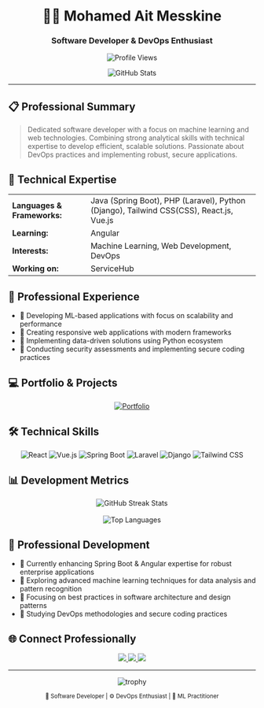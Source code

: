 <h1 align="center">👨‍💻 Mohamed Ait Messkine</h1>
<h3 align="center">Software Developer & DevOps Enthusiast</h3>

<p align="center">
  <img src="https://komarev.com/ghpvc/?username=MohAitMesskine&label=Profile%20Views&color=0e75b6&style=for-the-badge" alt="Profile Views" />
</p>

<p align="center">
  <img src="https://github-readme-stats.vercel.app/api?username=MohAitMesskine&show_icons=true&theme=tokyonight&hide_border=true&include_all_commits=true&count_private=true" alt="GitHub Stats"/>
</p>

<hr style="height:2px;border-width:0;color:gray;background-color:gray">

## 📋 Professional Summary

> Dedicated software developer with a focus on machine learning and web technologies. Combining strong analytical skills with technical expertise to develop efficient, scalable solutions. Passionate about DevOps practices and implementing robust, secure applications.

## 🔧 Technical Expertise

<table align="center">
  <tr>
    <td><strong>Languages & Frameworks:</strong></td>
    <td>Java (Spring Boot), PHP (Laravel), Python (Django), Tailwind CSS(CSS), React.js, Vue.js</td>
  </tr>
  <tr>
    <td><strong>Learning:</strong></td>
    <td>Angular</td>
  </tr>
  <tr>
    <td><strong>Interests:</strong></td>
    <td>Machine Learning, Web Development, DevOps</td>
  </tr>
  <tr>
    <td><strong>Working on:</strong></td>
    <td>ServiceHub</td>
  </tr>
</table>

## 🚀 Professional Experience

<ul>
  <li>🔹 Developing ML-based applications with focus on scalability and performance</li>
  <li>🔹 Creating responsive web applications with modern frameworks</li>
  <li>🔹 Implementing data-driven solutions using Python ecosystem</li>
  <li>🔹 Conducting security assessments and implementing secure coding practices</li>
</ul>

## 💻 Portfolio & Projects

<p align="center">
  <a href="https://portfolio-ait-messkine-mohamed.vercel.app">
    <img src="https://thumbs.dreamstime.com/b/cliquez-sur-le-bouton-avec-pointeur-de-la-main-ici-pour-web-isolement-du-site-doigt-curseur-clic-vecteur-en-cliquant-stock-164541958.jpg" alt="Portfolio" />
  </a>
</p>

## 🛠 Technical Skills

<p align="center">
  <img src="https://img.shields.io/badge/react-%2320232a?style=for-the-badge&logo=react&logoColor=%2361DAFB" alt="React"/>
  <img src="https://img.shields.io/badge/vuejs-%2335495e?style=for-the-badge&logo=vue.js&logoColor=%234FC08D" alt="Vue.js"/>
  <img src="https://img.shields.io/badge/springboot-%236DB33F?style=for-the-badge&logo=springboot&logoColor=white" alt="Spring Boot"/>
  <img src="https://img.shields.io/badge/laravel-%23FF2D20?style=for-the-badge&logo=laravel&logoColor=white" alt="Laravel"/>
  <img src="https://img.shields.io/badge/django-%23092E20?style=for-the-badge&logo=django&logoColor=white" alt="Django"/>
  <img src="https://img.shields.io/badge/tailwindcss-%2338B2AC?style=for-the-badge&logo=tailwind-css&logoColor=white" alt="Tailwind CSS"/>
</p>

## 📊 Development Metrics

<div align="center">
  <img src="https://github-readme-streak-stats.herokuapp.com/?user=MohAitMesskine&theme=tokyonight&hide_border=true" alt="GitHub Streak Stats"/>
</div>

<br>

<div align="center">
  <img src="https://github-readme-stats.vercel.app/api/top-langs/?username=MohAitMesskine&theme=tokyonight&hide_border=true&include_all_commits=true&count_private=true&layout=compact" alt="Top Languages"/>
</div>

## 🌱 Professional Development

<ul>
  <li>📌 Currently enhancing Spring Boot & Angular expertise for robust enterprise applications</li>
  <li>📌 Exploring advanced machine learning techniques for data analysis and pattern recognition</li>
  <li>📌 Focusing on best practices in software architecture and design patterns</li>
  <li>📌 Studying DevOps methodologies and secure coding practices</li>
</ul>

## 🌐 Connect Professionally

<p align="center">
  <a href="https://github.com/MohAitMesskine">
    <img src="https://img.shields.io/badge/GitHub-%23121011?style=for-the-badge&logo=github&logoColor=white"/>
  </a>
  <a href="mailto:aitmesskine.mohamed@gmail.com">
    <img src="https://img.shields.io/badge/Email-D14836?style=for-the-badge&logo=gmail&logoColor=white"/>
  </a>
  <a href="https://linkedin.com/in/MohamedAitMesskine">
    <img src="https://img.shields.io/badge/LinkedIn-0077B5?style=for-the-badge&logo=linkedin&logoColor=white"/>
  </a>
</p>

<hr style="height:2px;border-width:0;color:gray;background-color:gray">

<p align="center">
  <img src="https://github-profile-trophy.vercel.app/?username=MohAitMesskine&theme=tokyonight&no-frame=true&row=1" alt="trophy" />
</p>

<p align="center">
  <sub>💼 Software Developer | ⚙️ DevOps Enthusiast | 🤖 ML Practitioner</sub>
</p>
